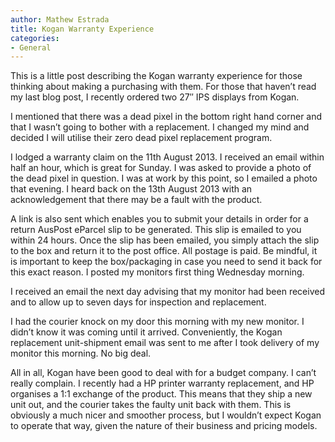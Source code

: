 ```yaml
---
author: Mathew Estrada
title: Kogan Warranty Experience
categories:
- General
---
```


This is a little post describing the Kogan warranty experience for those thinking about making a purchasing with them. For those that haven’t read my last blog post, I recently ordered two 27″ IPS displays from Kogan.

I mentioned that there was a dead pixel in the bottom right hand corner and that I wasn’t going to bother with a replacement. I changed my mind and decided I will utilise their zero dead pixel replacement program.

I lodged a warranty claim on the 11th August 2013. I received an email within half an hour, which is great for Sunday. I was asked to provide a photo of the dead pixel in question. I was at work by this point, so I emailed a photo that evening.
I heard back on the 13th August 2013 with an acknowledgement that there may be a fault with the product.

<!--more--> 

A link is also sent which enables you to submit your details in order for a return AusPost eParcel slip to be generated. This slip is emailed to you within 24 hours. Once the slip has been emailed, you simply attach the slip to the box and return it to the post office. All postage is paid. Be mindful, it is important to keep the box/packaging in case you need to send it back for this exact reason. I posted my monitors first thing Wednesday morning.

I received an email the next day advising that my monitor had been received and to allow up to seven days for inspection and replacement.

I had the courier knock on my door this morning with my new monitor. I didn’t know it was coming until it arrived. Conveniently, the Kogan replacement unit-shipment email was sent to me after I took delivery of my monitor this morning. No big deal.

All in all, Kogan have been good to deal with for a budget company. I can’t really complain. I recently had a HP printer warranty replacement, and HP organises a 1:1 exchange of the product. This means that they ship a new unit out, and the courier takes the faulty unit back with them. This is obviously a much nicer and smoother process, but I wouldn’t expect Kogan to operate that way, given the nature of their business and pricing models.